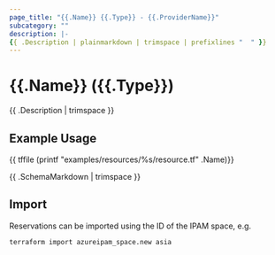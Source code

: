 ```yaml
---
page_title: "{{.Name}} {{.Type}} - {{.ProviderName}}"
subcategory: ""
description: |-
{{ .Description | plainmarkdown | trimspace | prefixlines "  " }}
---
```


# {{.Name}} ({{.Type}})

{{ .Description | trimspace }}

## Example Usage

{{ tffile (printf "examples/resources/%s/resource.tf" .Name)}}

{{ .SchemaMarkdown | trimspace }}

## Import

Reservations can be imported using the ID of the IPAM space, e.g.

```shell
terraform import azureipam_space.new asia
```
